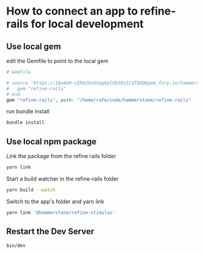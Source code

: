 # How to connect an app to refine-rails for local development

## Use local gem
edit the Gemfile to point to the local gem
```ruby
# Gemfile

# source "https://1Qa4UH-cEhG2Uv6SqqkplUbS8sICaT9OQ@gem.fury.io/hammerstonedev" do
#   gem "refine-rails"
# end
gem "refine-rails", path: "/home/rafe/code/hammerstone/refine-rails"
```

run bundle install
```sh
bundle install
```

## Use local npm package


Link the package from the refine rails folder
```sh
yarn link
```

Start a build watcher in the refine-rails folder
```sh
yarn build --watch
```

Switch to the app's folder and yarn link
```sh
yarn link '@hammerstone/refine-stimulus'
```

## Restart the Dev Server

```sh
bin/dev
```
